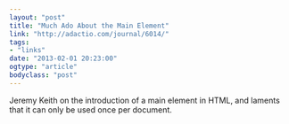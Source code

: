 ```yaml
---
layout: "post"
title: "Much Ado About the Main Element"
link: "http://adactio.com/journal/6014/"
tags: 
- "links"
date: "2013-02-01 20:23:00"
ogtype: "article"
bodyclass: "post"
---
```


Jeremy Keith on the introduction of a main element in HTML, and laments that it can only be used once per document.